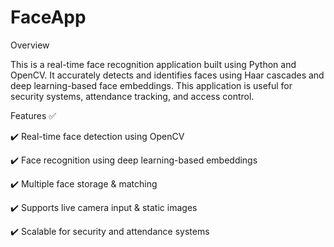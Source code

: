 # FaceApp

Overview

This is a real-time face recognition application built using Python and OpenCV. It accurately detects and identifies faces using Haar cascades and deep learning-based face embeddings. This application is useful for security systems, attendance tracking, and access control.

Features ✅

✔️ Real-time face detection using OpenCV

✔️ Face recognition using deep learning-based embeddings

✔️ Multiple face storage & matching

✔️ Supports live camera input & static images

✔️ Scalable for security and attendance systems
